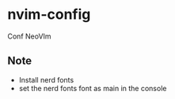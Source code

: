 # nvim-config
Conf NeoVIm

## Note
* Install nerd fonts
* set the nerd fonts font as main in the console
